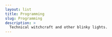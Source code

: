 ```yaml
---
layout: list
title: Programming
slug: Programming
description: >
  Technical witchcraft and other blinky lights.
---
```

